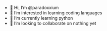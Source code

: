 - 👋 Hi, I’m @paradoxxium
- 👀 I’m interested in learning coding languages
- 🌱 I’m currently learning python
- 💞️ I’m looking to collaborate on nothing yet

<!---
paradoxxium/paradoxxium is a ✨ special ✨ repository because its `README.md` (this file) appears on your GitHub profile.
You can click the Preview link to take a look at your changes.
--->
